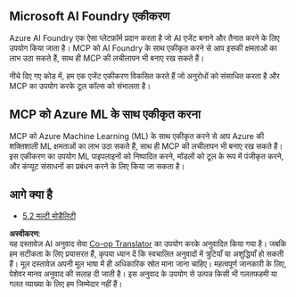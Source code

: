 <!--
CO_OP_TRANSLATOR_METADATA:
{
  "original_hash": "33daea2e41ef7635cf13c41d6a3ea773",
  "translation_date": "2025-07-14T00:04:53+00:00",
  "source_file": "05-AdvancedTopics/mcp-integration/README.md",
  "language_code": "hi"
}
-->
## Microsoft AI Foundry एकीकरण

Azure AI Foundry एक ऐसा प्लेटफ़ॉर्म प्रदान करता है जो AI एजेंट बनाने और तैनात करने के लिए उपयोग किया जाता है। MCP को AI Foundry के साथ एकीकृत करने से आप इसकी क्षमताओं का लाभ उठा सकते हैं, साथ ही MCP की लचीलापन भी बनाए रख सकते हैं।

नीचे दिए गए कोड में, हम एक एजेंट एकीकरण विकसित करते हैं जो अनुरोधों को संसाधित करता है और MCP का उपयोग करके टूल कॉल्स को संभालता है।

## MCP को Azure ML के साथ एकीकृत करना

MCP को Azure Machine Learning (ML) के साथ एकीकृत करने से आप Azure की शक्तिशाली ML क्षमताओं का लाभ उठा सकते हैं, साथ ही MCP की लचीलापन भी बनाए रख सकते हैं। इस एकीकरण का उपयोग ML पाइपलाइनों को निष्पादित करने, मॉडलों को टूल के रूप में पंजीकृत करने, और कंप्यूट संसाधनों का प्रबंधन करने के लिए किया जा सकता है।

## आगे क्या है

- [5.2 मल्टी मोडैलिटी](../mcp-multi-modality/README.md)

**अस्वीकरण**:  
यह दस्तावेज़ AI अनुवाद सेवा [Co-op Translator](https://github.com/Azure/co-op-translator) का उपयोग करके अनुवादित किया गया है। जबकि हम सटीकता के लिए प्रयासरत हैं, कृपया ध्यान दें कि स्वचालित अनुवादों में त्रुटियाँ या अशुद्धियाँ हो सकती हैं। मूल दस्तावेज़ अपनी मूल भाषा में ही अधिकारिक स्रोत माना जाना चाहिए। महत्वपूर्ण जानकारी के लिए, पेशेवर मानव अनुवाद की सलाह दी जाती है। इस अनुवाद के उपयोग से उत्पन्न किसी भी गलतफहमी या गलत व्याख्या के लिए हम जिम्मेदार नहीं हैं।